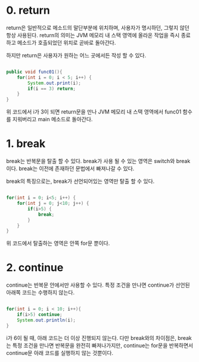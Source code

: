 


# 0. return

return은 일반적으로 메소드의 말단부분에  위치하며, 사용자가 명시하던, 그렇지 않던 항상 사용된다. return의 의미는 JVM 메모리 내 스택 영역에 올라온 작업을 즉시 종료하고 메소드가 호출되었던 위치로 곧바로 돌아간다.

하지만 return은 사용자가 원하는 어느 곳에서든 작성 할 수 있다. 

```java

public void func01(){
	for(int i = 0; i < 5; i++) {
		System.out.print(i);
		if(i == 3) return;
	}
}

```

위 코드에서 i가 3이 되면 return문을 만나 JVM 메모리 내 스택 영역에서 func01 함수를 지워버리고 main 메소드로 돌아간다.



# 1. break

break는 반복문을 탈출 할 수 있다. break가 사용 될 수 있는 영역은 switch와 break이다. break는 이전에 존재하던 문법에서 빠져나갈 수 있다.

break의 특징으로는,  break가 선언되어있는 영역만 탈출 할 수 있다.

```java

for(int i = 0; i<5; i++) {
	for(int j = 0; j<10; j++) {
		if(i>5) {
			break;
		}
	}
}

```

위 코드에서 탈출하는 영역은 안쪽 for문 뿐이다.



# 2. continue

continue는 반복문 안에서만 사용할 수 있다. 특정 조건을 만나면 continue가 선언된 아래쪽 코드는 수행하지 않는다. 

```java

for(int i = 0; i < 10; i++){
	if(i>5) continue;
	System.out.println(i);
}

```

i가 6이 될 때, 아래 코드는 더 이상 진행되지 않는다. 다만 break와의 차이점은, break는 특정 조건을 만나면 반복문을 완전히 빠져나가지만, continue는 for문을 반복하면서 continue문 아래 코드를 실행하지 않는 것뿐이다.